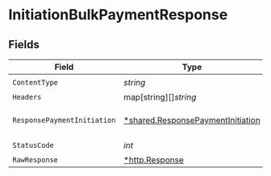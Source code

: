 # InitiationBulkPaymentResponse


## Fields

| Field                                                                                 | Type                                                                                  | Required                                                                              | Description                                                                           |
| ------------------------------------------------------------------------------------- | ------------------------------------------------------------------------------------- | ------------------------------------------------------------------------------------- | ------------------------------------------------------------------------------------- |
| `ContentType`                                                                         | *string*                                                                              | :heavy_check_mark:                                                                    | N/A                                                                                   |
| `Headers`                                                                             | map[string][]*string*                                                                 | :heavy_minus_sign:                                                                    | N/A                                                                                   |
| `ResponsePaymentInitiation`                                                           | [*shared.ResponsePaymentInitiation](../../models/shared/responsepaymentinitiation.md) | :heavy_minus_sign:                                                                    | HTTP/1.1 201 Created                                                                  |
| `StatusCode`                                                                          | *int*                                                                                 | :heavy_check_mark:                                                                    | N/A                                                                                   |
| `RawResponse`                                                                         | [*http.Response](https://pkg.go.dev/net/http#Response)                                | :heavy_minus_sign:                                                                    | N/A                                                                                   |